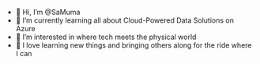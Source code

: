 - 👋 Hi, I’m @SaMuma
- 🌱 I’m currently learning all about Cloud-Powered Data Solutions on Azure
- 👀 I’m interested in where tech meets the physical world
- 🍻 I love learning new things and bringing others along for the ride where I can
